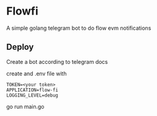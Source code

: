 # Flowfi

A simple golang telegram bot to do flow evm notifications

## Deploy

Create a bot according to telegram docs

create and .env file with

```.env
TOKEN=<your token>
APPLICATION=flow-fi
LOGGING_LEVEL=debug
```

go run main.go

